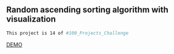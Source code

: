 ## Random ascending sorting algorithm with visualization

```bash
This project is 14 of #100_Projects_Challenge
```

[DEMO](https://100.yablonev.art/14)
